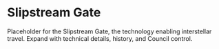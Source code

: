 # Slipstream Gate

Placeholder for the Slipstream Gate, the technology enabling interstellar travel. Expand with technical details, history, and Council control.